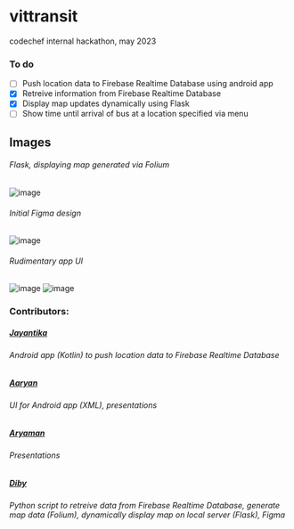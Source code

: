 # vittransit
codechef internal hackathon, may 2023

### To do
- [ ] Push location data to Firebase Realtime Database using android app
- [x] Retreive information from Firebase Realtime Database
- [x] Display map updates dynamically using Flask 
- [ ] Show time until arrival of bus at a location specified via menu 

## Images
###### Flask, displaying map generated via Folium 
![image](https://github.com/d1by/vittransit/assets/108338649/d56d700d-5ed1-4131-bae1-96c00fa3848d)
###### Initial Figma design
![image](https://github.com/d1by/vittransit/assets/108338649/2e3ae239-24c0-4048-9034-15e117321bce)
###### Rudimentary app UI
![image](https://github.com/d1by/vittransit/assets/108338649/44721e44-aec4-45f4-9f71-bdbaa1d06222)
![image](https://github.com/d1by/vittransit/assets/108338649/67b462d8-f8a4-4256-9edd-0dc63b465ba2)

### Contributors:
##### [Jayantika](https://github.com/Jayantika1610) 
###### Android app (Kotlin) to push location data to Firebase Realtime Database
##### [Aaryan](https://github.com/Aaryan-Poria)
###### UI for Android app (XML), presentations
##### [Aryaman](https://github.com/Unusedkeys)
###### Presentations
##### [Diby](https://github.com/d1by)
###### Python script to retreive data from Firebase Realtime Database, generate map data (Folium), dynamically display map on local server (Flask), Figma
